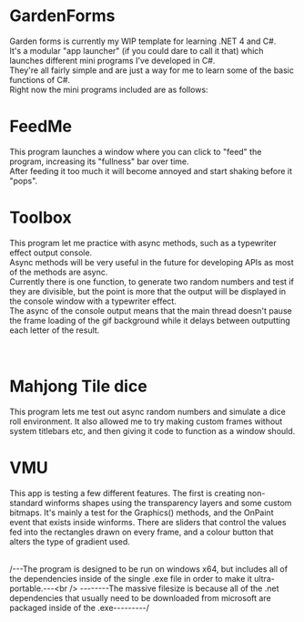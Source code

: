# GardenForms
Garden forms is currently my WIP template for learning .NET 4 and C#. <br />
It's a modular "app launcher" (if you could dare to call it that) which launches different mini programs I've developed in C#.  <br />
They're all fairly simple and are just a way for me to learn some of the basic functions of C#. <br />
Right now the mini programs included are as follows: <br />

# FeedMe
This program launches a window where you can click to "feed" the program, increasing its "fullness" bar over time.<br />
After feeding it too much it will become annoyed and start shaking before it "pops".<br />

# Toolbox
This program let me practice with async methods, such as a typewriter effect output console.<br />
Async methods will be very useful in the future for developing APIs as most of the methods are async.<br />
Currently there is one function, to generate two random numbers and test if they are divisible, but the point is more that the output will be displayed in the console window with a typewriter effect.<br />
The async of the console output means that the main thread doesn't pause the frame loading of the gif background while it delays between outputting each letter of the result.<br />
<br /><br />

# Mahjong Tile dice
This program lets me test out async random numbers and simulate a dice roll environment. It also allowed me to try making custom frames without system titlebars etc, and then giving it code to function as a window should.<br />

# VMU
This app is testing a few different features. The first is creating non-standard winforms shapes using the transparency layers and some custom bitmaps. It's mainly a test for the Graphics() methods, and the OnPaint event that exists inside winforms. There are sliders that control the values fed into the rectangles drawn on every frame, and a colour button that alters the type of gradient used. <br /><br />

/---The program is designed to be run on windows x64, but includes all of the dependencies inside of the single .exe file in order to make it ultra-portable.---\<br />
\--------The massive filesize is because all of the .net dependencies that usually need to be downloaded from microsoft are packaged inside of the .exe---------/<br />
